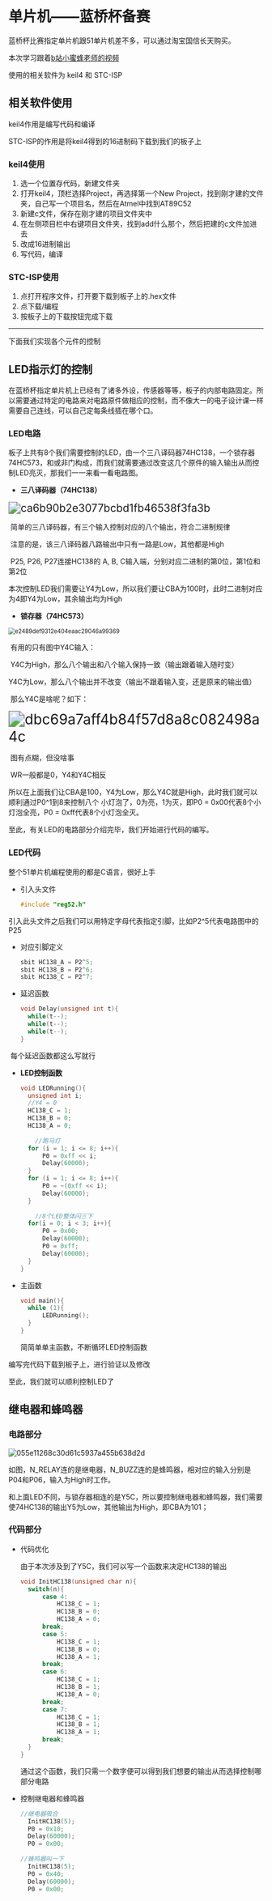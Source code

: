 # 单片机——蓝桥杯备赛

蓝桥杯比赛指定单片机跟51单片机差不多，可以通过淘宝国信长天购买。

本次学习跟着[b站小蜜蜂老师的视频](https://www.bilibili.com/video/BV1Bt41187hw/?vd_source=59e4e13f0e1002ef3a96e7a6170a57aa)

使用的相关软件为 keil4 和 STC-ISP

## 相关软件使用

 keil4作用是编写代码和编译

STC-ISP的作用是将keil4得到的16进制码下载到我们的板子上

### keil4使用

1. 选一个位置存代码，新建文件夹
2. 打开keil4，顶栏选择Project，再选择第一个New Project，找到刚才建的文件夹，自己写一个项目名，然后在Atmel中找到AT89C52
3. 新建c文件，保存在刚才建的项目文件夹中
4. 在左侧项目栏中右键项目文件夹，找到add什么那个，然后把建的c文件加进去
5. 改成16进制输出
6. 写代码，编译

### STC-ISP使用

1. 点打开程序文件，打开要下载到板子上的.hex文件
2. 点下载/编程
3. 按板子上的下载按钮完成下载

------

下面我们实现各个元件的控制

## LED指示灯的控制

在蓝桥杯指定单片机上已经有了诸多外设，传感器等等，板子的内部电路固定。所以需要通过特定的电路来对电路原件做相应的控制，而不像大一的电子设计课一样需要自己连线，可以自己定每条线插在哪个口。

### LED电路

板子上共有8个我们需要控制的LED，由一个三八译码器74HC138，一个锁存器74HC573，和或非门构成，而我们就需要通过改变这几个原件的输入输出从而控制LED亮灭，那我们一一来看一看电路图。

- **三八译码器（74HC138）**

<img src="image\ca6b90b2e3077bcbd1fb46538f3fa3b.png" alt="ca6b90b2e3077bcbd1fb46538f3fa3b" style="zoom:150%;" />

​	简单的三八译码器，有三个输入控制对应的八个输出，符合二进制规律

​	注意的是，该三八译码器八路输出中只有一路是Low，其他都是High

​	P25, P26, P27连接HC138的 A, B, C输入端，分别对应二进制的第0位，第1位和第2位

​	本次控制LED我们需要让Y4为Low，所以我们要让CBA为100时，此时二进制对应为4即Y4为Low，其余输出均为High

- **锁存器（74HC573）**

  

<img src="image\e2489def9312e404eaac29046a99369.png" alt="e2489def9312e404eaac29046a99369" style="zoom:80%;" />

​	有用的只有图中Y4C输入：

​	Y4C为High，那么八个输出和八个输入保持一致（输出跟着输入随时变）

​	Y4C为Low，那么八个输出并不改变（输出不跟着输入变，还是原来的输出值）

​	那么Y4C是啥呢？如下：

<img src="image\dbc69a7aff4b84f57d8a8c082498a4c.png" alt="dbc69a7aff4b84f57d8a8c082498a4c" style="zoom:200%;" />

​	图有点糊，但没啥事

​	WR一般都是0，Y4和Y4C相反

​	所以在上面我们让CBA是100，Y4为Low，那么Y4C就是High，此时我们就可以顺利通过P0^1到8来控制八个	小灯泡了，0为亮，1为灭，即P0 = 0x00代表8个小灯泡全亮，P0 = 0xff代表8个小灯泡全灭。

至此，有关LED的电路部分介绍完毕，我们开始进行代码的编写。

### LED代码

整个51单片机编程使用的都是C语言，很好上手

- 引入头文件

  ```c++
  #include "reg52.h"
  ```

​	引入此头文件之后我们可以用特定字母代表指定引脚，比如P2^5代表电路图中的P25

- 对应引脚定义

  ```c
  sbit HC138_A = P2^5;
  sbit HC138_B = P2^6;
  sbit HC138_C = P2^7;
  ```

- 延迟函数

  ```C
  void Delay(unsigned int t){
  	while(t--);
  	while(t--);
  	while(t--);
  }
  ```

​	每个延迟函数都这么写就行

- **LED控制函数**

  ```C
  void LEDRunning(){	   
  	unsigned int i;
  	//Y4 = 0
  	HC138_C = 1;
  	HC138_B = 0;
  	HC138_A = 0;			  		
  	
      //跑马灯
  	for (i = 1; i <= 8; i++){
  		P0 = 0xff << i;
  		Delay(60000);
  	}
  	for (i = 1; i <= 8; i++){
  		P0 = ~(0xff << i);		
  		Delay(60000);	
  	}
      
      //8个LED整体闪三下
  	for(i = 0; i < 3; i++){
  		P0 = 0x00;
  		Delay(60000);
  		P0 = 0xff;
  		Delay(60000);
  	}
  }
  ```

- 主函数

  ```C
  void main(){
  	while (1){
  		LEDRunning();
  	}						   
  }
  ```

  简简单单主函数，不断循环LED控制函数

编写完代码下载到板子上，进行验证以及修改

至此，我们就可以顺利控制LED了

## 继电器和蜂鸣器

### 电路部分

![055e11268c30d61c5937a455b638d2d](image\055e11268c30d61c5937a455b638d2d.png)

如图，N_RELAY连的是继电器，N_BUZZ连的是蜂鸣器，相对应的输入分别是P04和P06，输入为High时工作。

和上面LED不同，与锁存器相连的是Y5C，所以要控制继电器和蜂鸣器，我们需要使74HC138的输出Y5为Low，其他输出为High，即CBA为101；

### 代码部分

- 代码优化

  由于本次涉及到了Y5C，我们可以写一个函数来决定HC138的输出

  ```C
  void InitHC138(unsigned char n){
  	switch(n){
  		case 4:
  			HC138_C = 1;
  			HC138_B = 0;
  			HC138_A = 0;
  		break;
  		case 5:
  			HC138_C = 1;
  			HC138_B = 0;
  			HC138_A = 1;
  		break;
  		case 6:
  			HC138_C = 1;
  			HC138_B = 1;
  			HC138_A = 0;
  		break;
  		case 7:
  			HC138_C = 1;
  			HC138_B = 1;
  			HC138_A = 1; 
  		break;
  	}
  }
  ```

  通过这个函数，我们只需一个数字便可以得到我们想要的输出从而选择控制哪部分电路

- 控制继电器和蜂鸣器

  ```C
  //继电器吸合
  	InitHC138(5);
  	P0 = 0x10;
  	Delay(60000);
  	P0 = 0x00;
  	
  //蜂鸣器叫一下
  	InitHC138(5);
  	P0 = 0x40;
  	Delay(60000);
  	P0 = 0x00;
  ```

  

